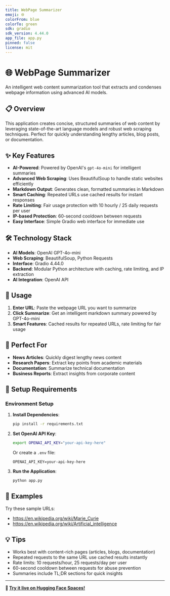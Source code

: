 ```yaml
---
title: WebPage Summarizer
emoji: 🌐
colorFrom: blue
colorTo: green
sdk: gradio
sdk_version: 4.44.0
app_file: app.py
pinned: false
license: mit
---
```


# 🌐 WebPage Summarizer

An intelligent web content summarization tool that extracts and condenses webpage information using advanced AI models.

## 📋 Overview

This application creates concise, structured summaries of web content by leveraging state-of-the-art language models and robust web scraping techniques. Perfect for quickly understanding lengthy articles, blog posts, or documentation.

## ✨ Key Features

- **AI-Powered**: Powered by OpenAI's `gpt-4o-mini` for intelligent summaries
- **Advanced Web Scraping**: Uses BeautifulSoup to handle static websites efficiently
- **Markdown Output**: Generates clean, formatted summaries in Markdown
- **Smart Caching**: Repeated URLs use cached results for instant responses
- **Rate Limiting**: Fair usage protection with 10 hourly / 25 daily requests per user
- **IP-based Protection**: 60-second cooldown between requests
- **Easy Interface**: Simple Gradio web interface for immediate use

## 🛠️ Technology Stack

- **AI Models**: OpenAI GPT-4o-mini
- **Web Scraping**: BeautifulSoup, Python Requests  
- **Interface**: Gradio 4.44.0
- **Backend**: Modular Python architecture with caching, rate limiting, and IP extraction
- **AI Integration**: OpenAI API

## 🚀 Usage

1. **Enter URL**: Paste the webpage URL you want to summarize
2. **Click Summarize**: Get an intelligent markdown summary powered by GPT-4o-mini
3. **Smart Features**: Cached results for repeated URLs, rate limiting for fair usage

## 🎯 Perfect For

- **News Articles**: Quickly digest lengthy news content
- **Research Papers**: Extract key points from academic materials
- **Documentation**: Summarize technical documentation
- **Business Reports**: Extract insights from corporate content

## 🔧 Setup Requirements

### Environment Setup
1. **Install Dependencies**:
   ```bash
   pip install -r requirements.txt
   ```

2. **Set OpenAI API Key**:
   ```bash
   export OPENAI_API_KEY="your-api-key-here"
   ```
   Or create a `.env` file:
   ```
   OPENAI_API_KEY=your-api-key-here
   ```

3. **Run the Application**:
   ```bash
   python app.py
   ```

## 📝 Examples

Try these sample URLs:
- https://en.wikipedia.org/wiki/Marie_Curie
- https://en.wikipedia.org/wiki/Artificial_intelligence

## 💡 Tips

- Works best with content-rich pages (articles, blogs, documentation)
- Repeated requests to the same URL use cached results instantly
- Rate limits: 10 requests/hour, 25 requests/day per user
- 60-second cooldown between requests for abuse prevention
- Summaries include TL;DR sections for quick insights

---

**🚀 [Try it live on Hugging Face Spaces!](https://huggingface.co/spaces/daniela-veloz/webpage-summarizer)**



